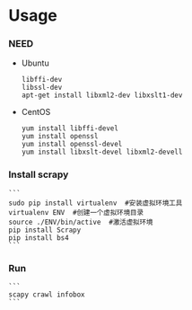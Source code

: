 # Usage

### NEED
* Ubuntu
    ```
    libffi-dev
    libssl-dev
    apt-get install libxml2-dev libxslt1-dev
    ```

* CentOS
    ```
    yum install libffi-devel
    yum install openssl 
    yum install openssl-devel
    yum install libxslt-devel libxml2-devell

    ```

### Install scrapy
    ```
    sudo pip install virtualenv  #安装虚拟环境工具
    virtualenv ENV  #创建一个虚拟环境目录
    source ./ENV/bin/active  #激活虚拟环境
    pip install Scrapy
    pip install bs4
    ```

### Run
    ```
    scapy crawl infobox
    ```

